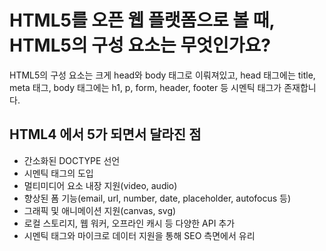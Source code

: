 # HTML5를 오픈 웹 플랫폼으로 볼 때, HTML5의 구성 요소는 무엇인가요?

HTML5의 구성 요소는 크게 head와 body 태그로 이뤄져있고, head 태그에는 title, meta 태그, body 태그에는 h1, p, form, header, footer 등 시멘틱 태그가 존재합니다.

## HTML4 에서 5가 되면서 달라진 점

- 간소화된 DOCTYPE 선언
- 시멘틱 태그의 도입
- 멀티미디어 요소 내장 지원(video, audio)
- 향상된 폼 기능(email, url, number, date, placeholder, autofocus 등)
- 그래픽 및 애니메이션 지원(canvas, svg)
- 로컬 스토리지, 웹 워커, 오프라인 캐시 등 다양한 API 추가
- 시멘틱 태그와 마이크로 데이터 지원을 통해 SEO 측면에서 유리
